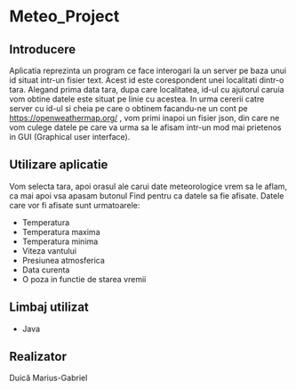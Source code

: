 # Meteo_Project
## Introducere
Aplicatia reprezinta un program ce face interogari la un server pe baza unui id situat intr-un fisier text. Acest id este corespondent unei localitati dintr-o tara.
Alegand prima data tara, dupa care localitatea, id-ul cu ajutorul caruia vom obtine datele este situat pe linie cu acestea. In urma cererii catre server cu id-ul si cheia
pe care o obtinem facandu-ne un cont pe https://openweathermap.org/ , vom primi inapoi un fisier json, din care ne vom culege datele pe care va urma sa le afisam intr-un mod
mai prietenos in GUI (Graphical user interface).

## Utilizare aplicatie
Vom selecta tara, apoi orasul ale carui date meteorologice vrem sa le aflam, ca mai apoi vsa apasam butonul Find pentru ca datele sa fie afisate. 
Datele care vor fi afisate sunt urmatoarele:
- Temperatura
- Temperatura maxima
- Temperatura minima
- Viteza vantului
- Presiunea atmosferica
- Data curenta
- O poza in functie de starea vremii


## Limbaj utilizat
- Java

## Realizator
Duică Marius-Gabriel
